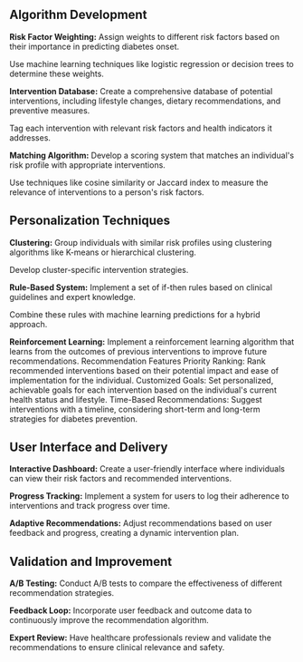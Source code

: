 ## Algorithm Development

**Risk Factor Weighting:**
Assign weights to different risk factors based on their importance in predicting diabetes onset.

Use machine learning techniques like logistic regression or decision trees to determine these weights.

**Intervention Database:**
Create a comprehensive database of potential interventions, including lifestyle changes, dietary recommendations, and preventive measures.

Tag each intervention with relevant risk factors and health indicators it addresses.


**Matching Algorithm:**
Develop a scoring system that matches an individual's risk profile with appropriate interventions.

Use techniques like cosine similarity or Jaccard index to measure the relevance of interventions to a person's risk factors.

## Personalization Techniques

**Clustering:**
Group individuals with similar risk profiles using clustering algorithms like K-means or hierarchical clustering.

Develop cluster-specific intervention strategies.

**Rule-Based System:**
Implement a set of if-then rules based on clinical guidelines and expert knowledge.

Combine these rules with machine learning predictions for a hybrid approach.

**Reinforcement Learning:**
Implement a reinforcement learning algorithm that learns from the outcomes of previous interventions to improve future recommendations.
Recommendation Features
Priority Ranking:
Rank recommended interventions based on their potential impact and ease of implementation for the individual.
Customized Goals:
Set personalized, achievable goals for each intervention based on the individual's current health status and lifestyle.
Time-Based Recommendations:
Suggest interventions with a timeline, considering short-term and long-term strategies for diabetes prevention.


## User Interface and Delivery

**Interactive Dashboard:**
Create a user-friendly interface where individuals can view their risk factors and recommended interventions.

**Progress Tracking:**
Implement a system for users to log their adherence to interventions and track progress over time.

**Adaptive Recommendations:**
Adjust recommendations based on user feedback and progress, creating a dynamic intervention plan.


## Validation and Improvement

**A/B Testing:**
Conduct A/B tests to compare the effectiveness of different recommendation strategies.

**Feedback Loop:**
Incorporate user feedback and outcome data to continuously improve the recommendation algorithm.

**Expert Review:**
Have healthcare professionals review and validate the recommendations to ensure clinical relevance and safety.
